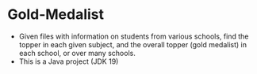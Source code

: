 # Gold-Medalist
 - Given files with information on students from various schools, find the topper in each given subject, and the overall topper (gold medalist) in each school, or over many schools.
 - This is a Java project (JDK 19)
